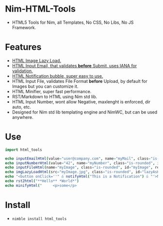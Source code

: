 # Nim-HTML-Tools

- HTML5 Tools for Nim, all Templates, No CSS, No Libs, No JS Framework.


# Features

- [HTML Image Lazy Load.](https://codepen.io/FilipVitas/pen/pQBYQd)
- [HTML Input Email, that validates **before** Submit, uses IANA for validation.](https://coliff.github.io/html5-email-regex)
- [HTML Notification bubble, super easy to use.](https://user-images.githubusercontent.com/1189414/54497190-708cfd00-48d6-11e9-9812-7ac7542c294e.png)
- HTML Input File, validates File Format **before** Upload, by default for Images but you can customize it.
- HTML Minifier, super fast performance.
- RST/Markdown to HTML using Nim std lib.
- HTML Input Number, wont allow Negative, maxlenght is enforced, dir auto, etc.
- Designed for Nim std lib templating engine and NimWC, but can be used anywhere.


# Use

```nim
import html_tools

echo inputEmailHtml(value="user@company.com", name="myMail", class="is-rounded", id="myMail", placeholder="Email", required=true)
echo inputNumberHtml(value="42", name="myNumber", class="is-rounded", id="myNumber", placeholder="Integer", required=true)
echo inputFileHtml(name="myImage", class="is-rounded", id="myImage", required=true)
echo imgLazyLoadHtml(src="myImage.jpg", class="is-rounded", id="lazyAsHell")
echo "<button onClick=''" & notifyHtml("This is a Notification") & "'>Notification</button>"
echo rst2html("**Hello** *World*")
echo minifyHtml("     <p>some</p>                                                  <b>HTML</b>     ") # Minifies when -d:release
```


# Install

- `nimble install html_tools`
